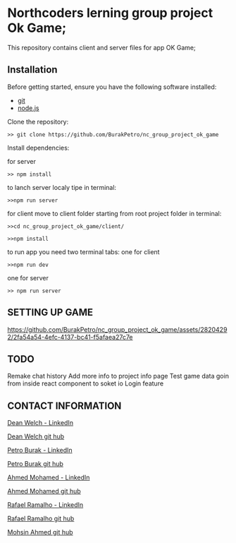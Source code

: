 # Northcoders lerning group project Ok Game;

This repository contains client and server files for app OK Game;

## Installation

Before getting started, ensure you have the following software installed:

- [git](https://git-scm.com/downloads)
- [node.js](https://nodejs.org/en/download)


Clone the repository:

```
>> git clone https://github.com/BurakPetro/nc_group_project_ok_game
```

Install dependencies:

for server
```
>> npm install
```
to lanch server localy tipe in terminal:
```
>>npm run server
```
for client
move to client folder starting from root project folder in terminal:
```
>>cd nc_group_project_ok_game/client/
```
```
>>npm install
```
to run app you need two terminal tabs:
one for client
```
>>npm run dev
```
one for server
```
>> npm run server
```

## SETTING UP GAME



https://github.com/BurakPetro/nc_group_project_ok_game/assets/28204292/2fa54a54-4efc-4137-bc41-f5afaea27c7e




## TODO
Remake chat history
Add more info to project info page
Test game data   goin from inside react component to soket io
Login feature

## CONTACT INFORMATION

[Dean Welch - LinkedIn](https://www.linkedin.com/in/dean-welch/) 

[Dean Welch git hub](https://github.com/deankiwi)

[Petro Burak - LinkedIn](https://www.linkedin.com/in/petro-burak-1749a02a7/)

[Petro Burak git hub](https://github.com/BurakPetro)

[Ahmed Mohamed - LinkedIn](https://www.linkedin.com/in/ahmed-mohamed-566115221) 

[Ahmed Mohamed git hub](https://github.com/ahmedsatti101)

[Rafael Ramalho - LinkedIn](https://www.linkedin.com/in/rafaelsilvaramalho) 

[Rafael Ramalho git hub](https://github.com/rsr83)

[Mohsin Ahmed git hub](https://github.com/mohsinahmxd)

